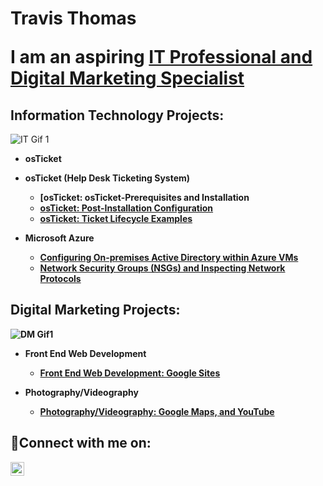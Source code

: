 <h1>Travis Thomas 

  I am an aspiring <a href="https://linkedin.com/in/traviskthomas33">IT Professional and Digital Marketing Specialist</a></h1>

<h2>Information Technology Projects:</h2> 

![IT Gif 1](https://github.com/Traviskthomas/Traviskthomas/assets/166442537/2cb3123b-bf82-4eba-a6a8-5cfa008babe2)

- <b>osTicket


- <b>osTicket (Help Desk Ticketing System)</b>
  - [osTicket: osTicket-Prerequisites and Installation
  - [osTicket: Post-Installation Configuration](https://github.com/traviskthomas/post-install-config)
  - [osTicket: Ticket Lifecycle Examples](https://github.com/traviskthomas/ticket-lifecycle)
- <b>Microsoft Azure</b>
  - [Configuring On-premises Active Directory within Azure VMs](https://github.com/traviskthomas/configure-ad)
  - [Network Security Groups (NSGs) and Inspecting Network Protocols](https://github.com/traviskthomas/azure-network-protocols)


<h2>Digital Marketing Projects:</h2>

![DM Gif1](https://github.com/Traviskthomas/Traviskthomas/assets/166442537/9b2c6325-5cb6-4e1c-88d6-41baf2baf10e)




- <b>Front End Web Development</b>

   
  - [Front End Web Development: Google Sites](https://github.com/Traviskthomas/Front-End-Web-Development)

 - <b>Photography/Videography</b>
   - [Photography/Videography: Google Maps, and YouTube](https://github.com/Traviskthomas/Photography-Videography) 


<h2>🤳Connect with me on:</h2>

[<img align="left" alt="Josh | LinkedIn" width="22px" src="https://cdn.jsdelivr.net/npm/simple-icons@v3/icons/linkedin.svg" />][linkedin]

[linkedin]: https://linkedin.com/in/traviskthomas33
